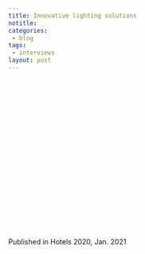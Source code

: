 ```yaml
---
title: Innovative lighting solutions
notitle: 
categories:
 - blog
tags:
 - interviews
layout: post
---
```


<div style="margin-top: 20px;">
  <div style="position: relative; width: 100%; padding-top: 59.1%;">
    <div id="adobe-dc-view" style="position: absolute; top: 0; left: 0; bottom: 0; right: 0;"></div>
    <script src="https://documentservices.adobe.com/view-sdk/viewer.js"></script>
    <script type="text/javascript">
      document.addEventListener("adobe_dc_view_sdk.ready", function()
      {
          var adobeDCView = new AdobeDC.View({clientId: "144db1cb4c424317b46faaa71f21426e", divId: "adobe-dc-view"});
            adobeDCView.previewFile(
          {
            content:   {location: {url: "https://navaro17.github.io/luun/pdf/hotels2020.pdf"}},
            metaData: {fileName: "hotels2020.pdf"}
          });
      });
    </script>
  </div>
</div>

Published in Hotels 2020, Jan. 2021